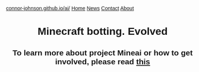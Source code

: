 <html>
<head>
    <title>Project MineAI</title>
    <meta name="Description" content="Minecraft botting, Evolved">
<meta name="viewport" content="width=device-width, initial-scale=1">
<style>
    #Center {
                text-align: center;
            }
body {
  margin: 0;
  font-family: Arial, Helvetica, sans-serif;
}

.topnav {
  overflow: hidden;
  background-color: #333;
}

.topnav a {
  float: left;
  color: #f2f2f2;
  text-align: center;
  padding: 14px 16px;
  text-decoration: none;
  font-size: 17px;
}

.topnav a:hover {
  background-color: #ddd;
  color: black;
}

.topnav a.active {
  background-color: #4CAF50;
  color: white;
}
</style>
</head>
<body>

<div class="topnav">
  <a class="active" href="https://connor-johnson.github.io/ai/">connor-johnson.github.io/ai/</a>
  <a class="active" href="#home">Home</a>
  <a href="#news">News</a>
  <a href="#contact">Contact</a>
  <a href="#about">About</a>
</div>

<div style="padding-left:16px">
    <h1 id="Center">Minecraft botting. Evolved</h1>
    <h2 id="Center">To learn more about project Mineai or how to get involved, please read <a href="learnmore.md">this</a></h2>
</div>

</body>
</html>
